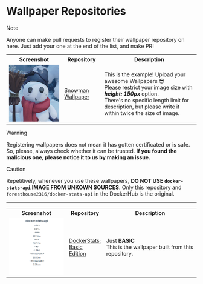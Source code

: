 # Wallpaper Repositories
> [!note]
> Anyone can make pull requests to register their wallpaper repository on here.
Just add your one at the end of the list, and make PR!

<table>
  <tr>
    <th>Screenshot</th>
    <th>Repository</th>
    <th>Description</th>
  </tr>
  <tr>
    <td><img src="./screenshots/ScreenshotExample.png" style="width: auto; height: 150px; object-fit: cover;"></td>
    <td><a href="https://github.com/ForestHouse2316/WallpaperEngine-DockerStats">Snowman Wallpaper</a></td>
    <td>This is the example! Upload your awesome Wallpapers 😎<br/>
        Please restrict your image size with <i><b>height: 150px</b></i> option.<br/>
        There's no specific length limit for description, but please write it within twice the size of image.
    </td>
  </tr>
</table>

> [!warning]
> Registering wallpapers does not mean it has gotten certificated or is safe.
> So, please, always check whether it can be trusted.
> **If you found the malicious one, please notice it to us by making an issue.**

> [!caution]
> Repetitively, whenever you use these wallpapers, **DO NOT USE `docker-stats-api` IMAGE FROM UNKOWN SOURCES**.
> Only this repository and `foresthouse2316/docker-stats-api` in the DockerHub is the original.

-----

<table>
  <tr>
    <th>Screenshot</th>
    <th>Repository</th>
    <th>Description</th>
  </tr>
  <tr>
    <td><img src="./screenshots/DockerStats-BasicEdition.png" style="width: auto; height: 150px; object-fit: cover;"></td>
    <td><a href="https://github.com/ForestHouse2316/WallpaperEngine-DockerStats">DockerStats:<br/>Basic Edition</a></td>
    <td>Just <b>BASIC</b><br/>
        This is the wallpaper built from this repository.</td>
  </tr>
</table>
